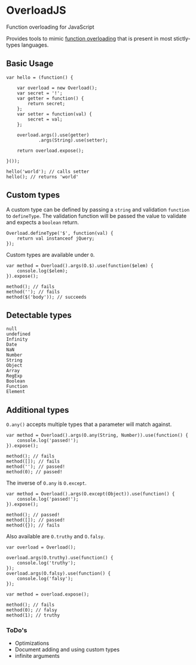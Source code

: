 OverloadJS
==========

Function overloading for JavaScript

Provides tools to mimic [function overloading][1] that is present in most stictly-types languages.

[1]: <https://en.wikipedia.org/wiki/Function_overloading>


Basic Usage
-----------

~~~~~~~~~~~~~~~~~~~~~~~~~~~~~~~~~~~~~~~~~~~~~~~~~~~~~~~~~~~~~~~~~~~~~~~~~~~~~~~~
var hello = (function() {
	
	var overload = new Overload();
	var secret = '!';
	var getter = function() {
		return secret;
	};
	var setter = function(val) {
		secret = val;
	};

	overload.args().use(getter)
			.args(String).use(setter);

	return overload.expose();

}());

hello('world'); // calls setter
hello(); // returns 'world'
~~~~~~~~~~~~~~~~~~~~~~~~~~~~~~~~~~~~~~~~~~~~~~~~~~~~~~~~~~~~~~~~~~~~~~~~~~~~~~~~

Custom types
----------------

A custom type can be defined by passing a `string` and validation `function` to 
`defineType`. The validation function will be passed the value to validate
and expects a `boolean` return.

~~~~~~~~~~~~~~~~~~~~~~~~~~~~~~~~~~~~~~~~~~~~~~~~~~~~~~~~~~~~~~~~~~~~~~~~~~~~~~~~
Overload.defineType('$', function(val) {
	return val instanceof jQuery;
});
~~~~~~~~~~~~~~~~~~~~~~~~~~~~~~~~~~~~~~~~~~~~~~~~~~~~~~~~~~~~~~~~~~~~~~~~~~~~~~~~

Custom types are available under `O`.

~~~~~~~~~~~~~~~~~~~~~~~~~~~~~~~~~~~~~~~~~~~~~~~~~~~~~~~~~~~~~~~~~~~~~~~~~~~~~~~~
var method = Overload().args(O.$).use(function($elem) {
	console.log($elem);
}).expose();

method(); // fails
method(''); // fails
method($('body')); // succeeds
~~~~~~~~~~~~~~~~~~~~~~~~~~~~~~~~~~~~~~~~~~~~~~~~~~~~~~~~~~~~~~~~~~~~~~~~~~~~~~~~

Detectable types
----------------
~~~~~~~~~~~~~~~~~~~~~~~~~~~~~~~~~~~~~~~~~~~~~~~~~~~~~~~~~~~~~~~~~~~~~~~~~~~~~~~~
null
undefined
Infinity
Date
NaN
Number
String
Object
Array
RegExp
Boolean
Function
Element
~~~~~~~~~~~~~~~~~~~~~~~~~~~~~~~~~~~~~~~~~~~~~~~~~~~~~~~~~~~~~~~~~~~~~~~~~~~~~~~~

Additional types
----------------

`O.any()` accepts multiple types that a parameter will match against.

~~~~~~~~~~~~~~~~~~~~~~~~~~~~~~~~~~~~~~~~~~~~~~~~~~~~~~~~~~~~~~~~~~~~~~~~~~~~~~~~
var method = Overload().args(O.any(String, Number)).use(function() {
	console.log('passed!');
}).expose();

method(); // fails
method([]); // fails
method(''); // passed!
method(0); // passed!
~~~~~~~~~~~~~~~~~~~~~~~~~~~~~~~~~~~~~~~~~~~~~~~~~~~~~~~~~~~~~~~~~~~~~~~~~~~~~~~~

The inverse of `O.any` is `O.except`.

~~~~~~~~~~~~~~~~~~~~~~~~~~~~~~~~~~~~~~~~~~~~~~~~~~~~~~~~~~~~~~~~~~~~~~~~~~~~~~~~
var method = Overload().args(O.except(Object)).use(function() {
	console.log('passed!');
}).expose();

method(); // passed!
method([]); // passed!
method({}); // fails
~~~~~~~~~~~~~~~~~~~~~~~~~~~~~~~~~~~~~~~~~~~~~~~~~~~~~~~~~~~~~~~~~~~~~~~~~~~~~~~~

Also available are `O.truthy` and `O.falsy`.

~~~~~~~~~~~~~~~~~~~~~~~~~~~~~~~~~~~~~~~~~~~~~~~~~~~~~~~~~~~~~~~~~~~~~~~~~~~~~~~~
var overload = Overload();

overload.args(O.truthy).use(function() {
	console.log('truthy');
});
overload.args(O.falsy).use(function() {
	console.log('falsy');
});

var method = overload.expose();

method(); // fails
method(0); // falsy
method(1); // truthy
~~~~~~~~~~~~~~~~~~~~~~~~~~~~~~~~~~~~~~~~~~~~~~~~~~~~~~~~~~~~~~~~~~~~~~~~~~~~~~~~

### ToDo's
-   Optimizations
-   Document adding and using custom types
-   infinite arguments
